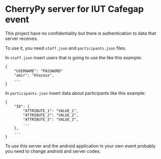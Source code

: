# CherryPy server for IUT Cafegap event

This project have no confidentiality but there is authentication to data that server receives.

To use it, you need `staff.json` and `participants.json` files.

In `staff.json` insert users that is going to use the like this example:

```
{
    "USERNAME": "PASSWORD"
    "amir": "khazaie",
    ...
}
```

In `participants.json` insert data about participants like this example:

```
{
    "ID": {
        "ATTRIBUTE_1": "VALUE_1",
        "ATTRIBUTE_2": "VALUE_2",
        "ATTRIBUTE_3": "VALUE_3",
        ...
    },
    ...
}
```

To use this server and the android application in your own event probably you need to change android and server codes.
